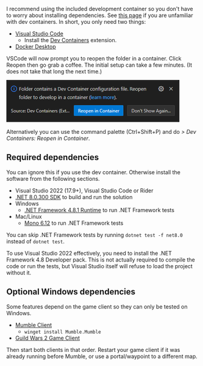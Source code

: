I recommend using the included development container so you don't have to worry about installing dependencies. See [this page](https://code.visualstudio.com/docs/devcontainers/containers) if you are unfamiliar with dev containers. In short, you only need two things:

- [Visual Studio Code](https://code.visualstudio.com/)
  - Install the [Dev Containers](https://marketplace.visualstudio.com/items?itemName=ms-vscode-remote.remote-containers) extension.
- [Docker Desktop](https://www.docker.com/products/docker-desktop)

VSCode will now prompt you to reopen the folder in a container. Click Reopen then go grab a coffee. The initial setup can take a few minutes. (It does not take that long the next time.)

![Prompt displayed by VSCode](img/dev-container-prompt.png)

Alternatively you can use the command palette (Ctrl+Shift+P) and do _> Dev Containers: Reopen in Container_.

## Required dependencies

You can ignore this if you use the dev container. Otherwise install the software from the following sections.

- Visual Studio 2022 (17.9+), Visual Studio Code or Rider
- [.NET 8.0.300 SDK](https://dotnet.microsoft.com/en-us/download/dotnet/8.0) to build and run the solution
- Windows
  - [.NET Framework 4.8.1 Runtime](https://dotnet.microsoft.com/en-us/download/dotnet-framework/net481) to run .NET Framework tests
- Mac/Linux
  - [Mono 6.12](https://www.mono-project.com/download/stable/) to run .NET Framework tests

You can skip .NET Framework tests by running `dotnet test -f net8.0` instead of `dotnet test`.

To use Visual Studio 2022 effectively, you need to install the .NET Framework 4.8 Developer pack. This is not actually required to compile the code or run the tests, but Visual Studio itself will refuse to load the project without it.

## Optional Windows dependencies

Some features depend on the game client so they can only be tested on Windows.

- [Mumble Client](https://github.com/mumble-voip/mumble/releases)
  - `winget install Mumble.Mumble`
- [Guild Wars 2 Game Client](https://account.arena.net/welcome)

Then start both clients in that order. Restart your game client if it was already running before Mumble, or use a portal/waypoint to a different map.
